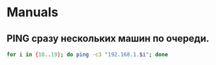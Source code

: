 # Manuals

## PING сразу нескольких машин по очереди.

```bash
for i in {18..19}; do ping -c3 "192.168.1.$i"; done
```
